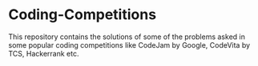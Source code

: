 # Coding-Competitions
This repository contains the solutions of some of the problems asked in some popular coding competitions like CodeJam by Google, CodeVita by TCS, Hackerrank etc.
